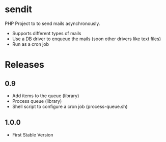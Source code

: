 sendit
======

PHP Project to to send mails asynchronously.

- Supports different types of mails
- Use a DB driver to enqueue the mails (soon other drivers like text files)
- Run as a cron job

Releases
========

0.9
---

- Add items to the queue (library)
- Process queue (library)
- Shell script to configure a cron job (process-queue.sh)

1.0.0
-----
- First Stable Version
